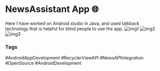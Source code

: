 # NewsAssistant App 🌐
Here I have worked on Android studio in Java, and used talkback technology that is helpful for blind people to use the app.
![img1](https://github.com/user-attachments/assets/c7efc018-fa46-493a-909f-223d7deccc77) ![img2](https://github.com/user-attachments/assets/aadd6159-6cf6-4034-bd6c-3b1b213aed77) ![img3](https://github.com/user-attachments/assets/864b05b8-d79b-4de9-ab39-a06beb705ae2)



### Tags
#AndroidAppDevelopment #RecyclerViewAPI #NewsAPIIntegration #OpenSource #AndroidDevelopment


